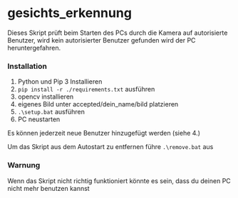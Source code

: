 # gesichts_erkennung 

Dieses Skript prüft beim Starten des PCs durch die Kamera auf autorisierte Benutzer, wird kein autorisierter Benutzer gefunden wird der PC heruntergefahren.

### Installation
1. Python und Pip 3 Installieren
2. `pip install -r ./requirements.txt` ausführen
3. opencv installieren
4. eigenes Bild unter accepted/dein_name/bild platzieren
5. `.\setup.bat` ausführen
6. PC neustarten 

Es können jederzeit neue Benutzer hinzugefügt werden (siehe 4.)

Um das Skript aus dem Autostart zu entfernen führe `.\remove.bat` aus
### Warnung
Wenn das Skript nicht richtig funktioniert könnte es sein, dass du deinen PC nicht mehr benutzen kannst
